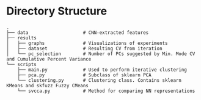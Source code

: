 # Directory Structure
    .
    ├── data                    # CNN-extracted features
    ├── results                 
    │   ├── graphs              # Visualizations of experiments
    │   ├── dataset             # Resulting CV from iteration
    │   └── pc_selection        # Number of PCs suggested by Min. Mode CV and Cumulative Percent Variance
    └── scripts                 
        ├── main.py             # Used to perform iterative clustering
        ├── pca.py              # Subclass of sklearn PCA
        └── clustering.py       # Clustering class. Contains sklearn KMeans and skfuzz Fuzzy CMeans
        └── svcca.py            # Method for comparing NN representations

